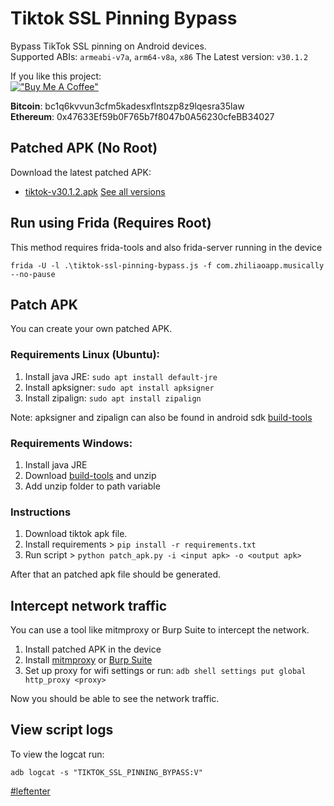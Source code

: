 # Tiktok SSL Pinning Bypass

Bypass TikTok SSL pinning on Android devices.  
Supported ABIs: `armeabi-v7a`, `arm64-v8a`, `x86` 
The Latest version: `v30.1.2`

If you like this project:  
[!["Buy Me A Coffee"](https://www.buymeacoffee.com/assets/img/custom_images/orange_img.png)](https://www.buymeacoffee.com/eltimusa4q)  

**Bitcoin**: bc1q6kvvun3cfm5kadesxflntszp8z9lqesra35law  
**Ethereum**: 0x47633Ef59b0F765b7f8047b0A56230cfeBB34027

## Patched APK (No Root)

Download the latest patched APK: 
+ [tiktok-v30.1.2.apk](https://github.com/Eltion/Tiktok-SSL-Pinning-Bypass/releases/download/v30.1.2/tiktok-v30.1.2.apk)
[See all versions](https://github.com/Eltion/Tiktok-SSL-Pinning-Bypass/releases/)

## Run using Frida (Requires Root)

This method requires frida-tools and also frida-server running in the device
```
frida -U -l .\tiktok-ssl-pinning-bypass.js -f com.zhiliaoapp.musically --no-pause
```

## Patch APK

You can create your own patched APK. 


### Requirements Linux (Ubuntu):
1. Install java JRE: `sudo apt install default-jre`
2. Install apksigner: `sudo apt install apksigner`
3. Install zipalign: `sudo apt install zipalign`  

Note: apksigner and zipalign can also be found in android sdk [build-tools](https://dl.google.com/android/repository/build-tools_r30.0.1-linux.zip)

### Requirements Windows:
1. Install java JRE
2. Download [build-tools](https://dl.google.com/android/repository/build-tools_r30.0.1-windows.zip) and unzip
3. Add unzip folder to path variable

### Instructions

1. Download tiktok apk file.
2. Install requirements > `pip install -r requirements.txt`
3. Run script > `python patch_apk.py -i <input apk> -o <output apk>`

After that an patched apk file should be generated.

## Intercept network traffic

You can use a tool like mitmproxy or Burp Suite to intercept the network.

1. Install patched APK in the device
2. Install [mitmproxy](https://mitmproxy.org/) or [Burp Suite](https://portswigger.net/burp)
3. Set up proxy for wifi settings or run: `adb shell settings put global http_proxy <proxy>`

Now you should be able to see the network traffic.

## View script logs
To view the logcat run:
```
adb logcat -s "TIKTOK_SSL_PINNING_BYPASS:V"
```

[#leftenter](#leftenter)
